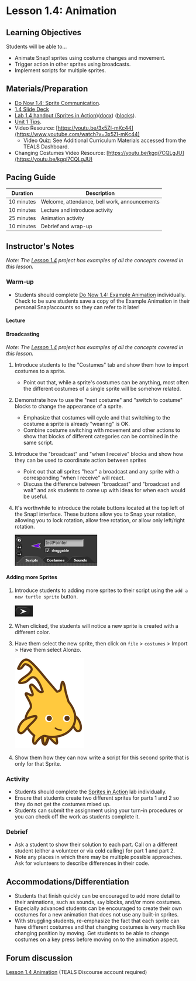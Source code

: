 # Lesson 1.4: Animation

## Learning Objectives

Students will be able to...

* Animate Snap! sprites using costume changes and movement.
* Trigger action in other sprites using broadcasts.
* Implement scripts for multiple sprites.

## Materials/Preparation

* [Do Now 1.4: Sprite Communication](do_now_14.md).
* [1.4 Slide Deck](https://github.com/TEALSK12/introduction-to-computer-science/raw/master/slidedecks/TEALS%20SNAP%201.4.pptx)
* [Lab 1.4 handout (Sprites in Action)](lab_14.md)([docx](https://github.com/TEALSK12/introduction-to-computer-science/raw/master/Unit%201%20Word/Lab%201.4%20Sprites%20in%20Action.docx)) ([blocks](https://github.com/TEALSK12/introduction-to-computer-science/raw/master/Unit%201%20PDF/Lab%201.4%20Sprites%20in%20Action.pdf)).
* [Unit 1 Tips](unit_1_tips.md).
* Video Resource: [https://youtu.be/3x5ZI-mKc44](https://www.youtube.com/watch?v=3x5ZI-mKc44)
  * Video Quiz: See Additional Curriculum Materials accessed from the TEALS Dashboard.
* Changing Costumes Video Resource: [https://youtu.be/kgqi7CQLgJU](https://youtu.be/kgqi7CQLgJU)

## Pacing Guide

| Duration   | Description                                   |
| ---------- | --------------------------------------------- |
| 10 minutes  | Welcome, attendance, bell work, announcements |
| 10 minutes | Lecture and introduce activity                |
| 25 minutes | Animation activity                            |
| 10 minutes | Debrief and wrap-up                           |

## Instructor's Notes

_Note: The [Lesson 1.4](http://snap.berkeley.edu/snapsource/snap.html#present:Username=brettwo&ProjectName=Lesson%201.4) project has examples of all the concepts covered in this lesson._

### Warm-up

* Students should complete [Do Now 1.4: Example Animation](do_now_14.md) individually. Check to be sure students save a copy of the Example Animation in their personal Snap!accounts so they can refer to it later!

#### Lecture

#### Broadcasting

_Note: The [Lesson 1.4](https://snap.berkeley.edu/snap/snap.html#present:Username=andrewspiece&ProjectName=Lesson%201.4_Lecture%20Example) project has examples of all the concepts covered in this lesson._

1. Introduce students to the "Costumes" tab and show them how to import costumes to a sprite.

    * Point out that, while a sprite's costumes can be anything, most often the different costumes of a single sprite will be somehow related.

2. Demonstrate how to use the "next costume" and "switch to costume" blocks to change the appearance of a sprite.

    * Emphasize that costumes will cycle and that switching to the costume a sprite is already "wearing" is OK.
    * Combine costume switching with movement and other actions to show that blocks of different categories can be combined in the same script.

3. Introduce the "broadcast" and "when I receive" blocks and show how they can be used to coordinate action between sprites

    * Point out that all sprites "hear" a broadcast and any sprite with a corresponding "when I receive" will react.
    * Discuss the difference between "broadcast" and "broadcast and wait" and ask students to come up with ideas for when each would be useful.

4. It's worthwhile to introduce the rotate buttons located at the top left of the Snap! interface. These buttons allow you to Snap your rotation, allowing you to lock rotation, allow free rotation, or allow only left/right rotation.

    ![rotate buttons](rotateButton.PNG)

#### Adding more Sprites

1. Introduce students to adding more sprites to their script using the `add a new turtle sprite` button.

    ![add_a_new_sprite](add_a_new_sprite.PNG)

2. When clicked, the students will notice a new sprite is created with a different color.

3. Have them select the new sprite, then click on `file` > `costumes` > Import > Have them select Alonzo.

    ![Alonzo](alonzo.svg)

4. Show them how they can now write a script for this second sprite that is only for that Sprite.

### Activity

* Students should complete the [Sprites in Action](lab_14.md) lab individually.
* Ensure that students create two different sprites for parts 1 and 2 so they do not get the costumes mixed up.
* Students can submit the assignment using your turn-in procedures or you can check off the work as students complete it.

### Debrief

* Ask a student to show their solution to each part. Call on a different student (either a volunteer or via cold calling) for part 1 and part 2.
* Note any places in which there may be multiple possible approaches. Ask for volunteers to describe differences in their code.

## Accommodations/Differentiation

* Students that finish quickly can be encouraged to add more detail to their animations, such as sounds, `say` blocks, and/or more costumes.
* Especially advanced students can be encouraged to create their own costumes for a new animation that does not use any built-in sprites.
* With struggling students, re-emphasize the fact that each sprite can have different costumes and that changing costumes is very much like changing position by moving. Get students to be able to change costumes on a key press before moving on to the animation aspect.

## Forum discussion

[Lesson 1.4 Animation](http://forums.tealsk12.org/c/unit-1-snap-basics/lesson-1-4-animation) (TEALS Discourse account required)
